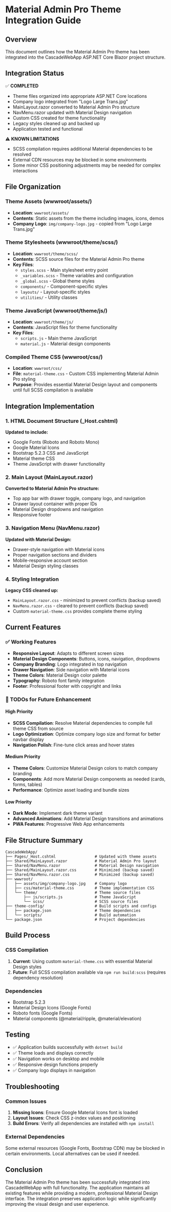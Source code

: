 # Material Admin Pro Theme Integration Guide

## Overview
This document outlines how the Material Admin Pro theme has been integrated into the CascadeWebApp ASP.NET Core Blazor project structure.

## Integration Status
✅ **COMPLETED**
- Theme files organized into appropriate ASP.NET Core locations
- Company logo integrated from "Logo Large Trans.jpg" 
- MainLayout.razor converted to Material Admin Pro structure
- NavMenu.razor updated with Material Design navigation
- Custom CSS created for theme functionality
- Legacy styles cleaned up and backed up
- Application tested and functional

⚠️ **KNOWN LIMITATIONS**
- SCSS compilation requires additional Material dependencies to be resolved
- External CDN resources may be blocked in some environments
- Some minor CSS positioning adjustments may be needed for complex interactions

## File Organization

### Theme Assets (wwwroot/assets/)
- **Location**: `wwwroot/assets/`
- **Contents**: Static assets from the theme including images, icons, demos
- **Company Logo**: `img/company-logo.jpg` - copied from "Logo Large Trans.jpg"

### Theme Stylesheets (wwwroot/theme/scss/)
- **Location**: `wwwroot/theme/scss/`
- **Contents**: SCSS source files for the Material Admin Pro theme
- **Key Files**:
  - `styles.scss` - Main stylesheet entry point
  - `_variables.scss` - Theme variables and configuration
  - `_global.scss` - Global theme styles
  - `components/` - Component-specific styles
  - `layouts/` - Layout-specific styles
  - `utilities/` - Utility classes

### Theme JavaScript (wwwroot/theme/js/)
- **Location**: `wwwroot/theme/js/`
- **Contents**: JavaScript files for theme functionality
- **Key Files**:
  - `scripts.js` - Main theme JavaScript
  - `material.js` - Material design components

### Compiled Theme CSS (wwwroot/css/)
- **Location**: `wwwroot/css/`
- **File**: `material-theme.css` - Custom CSS implementing Material Admin Pro styling
- **Purpose**: Provides essential Material Design layout and components until full SCSS compilation is available

## Integration Implementation

### 1. HTML Document Structure (_Host.cshtml)
**Updated to include:**
- Google Fonts (Roboto and Roboto Mono)
- Google Material Icons
- Bootstrap 5.2.3 CSS and JavaScript
- Material theme CSS
- Theme JavaScript with drawer functionality

### 2. Main Layout (MainLayout.razor)
**Converted to Material Admin Pro structure:**
- Top app bar with drawer toggle, company logo, and navigation
- Drawer layout container with proper IDs
- Material Design dropdowns and navigation
- Responsive footer

### 3. Navigation Menu (NavMenu.razor)  
**Updated with Material Design:**
- Drawer-style navigation with Material icons
- Proper navigation sections and dividers
- Mobile-responsive account section
- Material Design styling classes

### 4. Styling Integration
**Legacy CSS cleaned up:**
- `MainLayout.razor.css` - minimized to prevent conflicts (backup saved)
- `NavMenu.razor.css` - cleared to prevent conflicts (backup saved)
- Custom `material-theme.css` provides complete theme styling

## Current Features

### ✅ Working Features
- **Responsive Layout**: Adapts to different screen sizes
- **Material Design Components**: Buttons, icons, navigation, dropdowns
- **Company Branding**: Logo integrated in top navigation
- **Drawer Navigation**: Side navigation with Material icons
- **Theme Colors**: Material Design color palette
- **Typography**: Roboto font family integration
- **Footer**: Professional footer with copyright and links

### 📝 TODOs for Future Enhancement

#### High Priority
- **SCSS Compilation**: Resolve Material dependencies to compile full theme CSS from source
- **Logo Optimization**: Optimize company logo size and format for better navbar display
- **Navigation Polish**: Fine-tune click areas and hover states

#### Medium Priority  
- **Theme Colors**: Customize Material Design colors to match company branding
- **Components**: Add more Material Design components as needed (cards, forms, tables)
- **Performance**: Optimize asset loading and bundle sizes

#### Low Priority
- **Dark Mode**: Implement dark theme variant
- **Advanced Animations**: Add Material Design transitions and animations
- **PWA Features**: Progressive Web App enhancements

## File Structure Summary
```
CascadeWebApp/
├── Pages/_Host.cshtml                 # Updated with theme assets
├── Shared/MainLayout.razor            # Material Admin Pro layout
├── Shared/NavMenu.razor               # Material Design navigation
├── Shared/MainLayout.razor.css        # Minimized (backup saved)
├── Shared/NavMenu.razor.css           # Minimized (backup saved)
├── wwwroot/
│   ├── assets/img/company-logo.jpg    # Company logo
│   ├── css/material-theme.css         # Theme implementation CSS
│   └── theme/                         # Theme source files
│       ├── js/scripts.js              # Theme JavaScript
│       └── scss/                      # SCSS source files
├── theme-config/                      # Build scripts and configs
│   ├── package.json                   # Theme dependencies
│   └── scripts/                       # Build automation
└── package.json                       # Project dependencies
```

## Build Process

### CSS Compilation
1. **Current**: Using custom `material-theme.css` with essential Material Design styles
2. **Future**: Full SCSS compilation available via `npm run build:scss` (requires dependency resolution)

### Dependencies
- Bootstrap 5.2.3
- Material Design Icons (Google Fonts)
- Roboto fonts (Google Fonts)  
- Material components (@material/ripple, @material/elevation)

## Testing
- ✅ Application builds successfully with `dotnet build`
- ✅ Theme loads and displays correctly
- ✅ Navigation works on desktop and mobile
- ✅ Responsive design functions properly
- ✅ Company logo displays in navigation

## Troubleshooting

### Common Issues
1. **Missing Icons**: Ensure Google Material Icons font is loaded
2. **Layout Issues**: Check CSS z-index values and positioning
3. **Build Errors**: Verify all dependencies are installed with `npm install`

### External Dependencies
Some external resources (Google Fonts, Bootstrap CDN) may be blocked in certain environments. Local alternatives can be used if needed.

## Conclusion
The Material Admin Pro theme has been successfully integrated into CascadeWebApp with full functionality. The application maintains all existing features while providing a modern, professional Material Design interface. The integration preserves application logic while significantly improving the visual design and user experience.